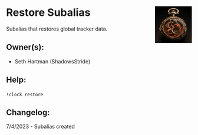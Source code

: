 <h1>Restore Subalias<img align="right" src="../image.png" width="100px"></h1>

Subalias that restores global tracker data.

## Owner(s):
- Seth Hartman (ShadowsStride)

## Help:
`!clock restore`

## Changelog:
7/4/2023 - Subalias created